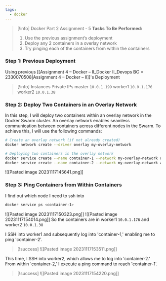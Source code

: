 ```yaml
---
tags:
  - docker
---
```


> [!info] Docker Part 2 Assignment - 5
> **Tasks To Be Performed:** 
> 1. Use the previous assignment’s deployment 
> 2. Deploy any 2 containers in a overlay network 
> 3. Try pinging each of the containers from within the containers



### Step 1: Previous Deployment
Using previous [[Assignment 4 – Docker – II_Docker II_Devops BC = 2330070508|Assignment 4 – Docker – II]]'s Deployment

> [!info] Instances Private IPs
> master `10.0.1.199`
> worker1 `10.0.1.176`
> worker2 `10.0.1.38`


### Step 2: Deploy Two Containers in an Overlay Network

In this step, I will deploy two containers within an overlay network in the Docker Swarm cluster. An overlay network enables seamless communication between containers across different nodes in the Swarm. To achieve this, I will use the following commands:
```bash
# Create an overlay network (if not already created)
docker network create --driver overlay my-overlay-network

# Deploying two containers in the overlay network
docker service create --name container-1 --network my-overlay-network alpine ping 8.8.8.8
docker service create --name container-2 --network my-overlay-network alpine ping 8.8.8.8
```

![[Pasted image 20231117145641.png]]


### Step 3: Ping Containers from Within Containers



I find out which node I need to ssh into
```bash
docker service ps <container-1>
```

![[Pasted image 20231117150323.png]]
![[Pasted image 20231117154014.png]]
So the containers are in worker1 `10.0.1.176` and worker2 `10.0.1.38`  


I SSH into worker1  and subsequently log into 'container-1,' enabling me to ping 'container-2'.

> [!success]
> ![[Pasted image 20231117153511.png]]

This time, I SSH into worker2, which allows me to log into 'container-2.' From within 'container-2,' I execute a ping command to reach 'container-1'.

> [!success]
> ![[Pasted image 20231117154220.png]]


